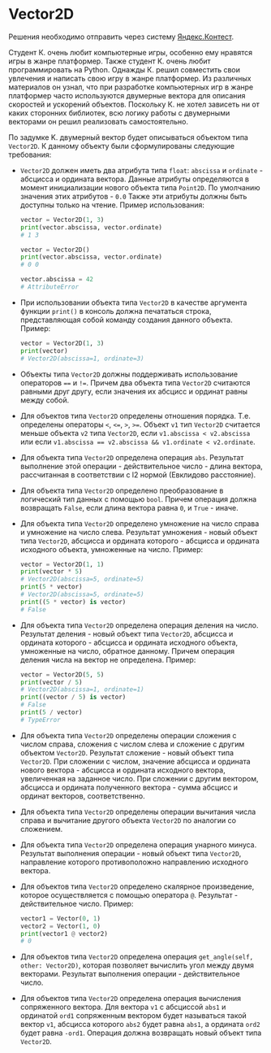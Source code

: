 # Vector2D
Решения необходимо отправить через систему [Яндекс.Контест](https://contest.yandex.ru/contest/71311/enter/?retPage=).

Студент К. очень любит компьютерные игры, особенно ему нравятся игры в жанре платформер. Также студент К. очень любит программировать на Python. Однажды К. решил совместить свои увлечения и написать свою игру в жанре платформер. Из различных материалов он узнал, что при разработке компьютерных игр в жанре платформер часто используются двумерные вектора для описания скоростей и ускорений объектов. Поскольку К. не хотел зависеть ни от каких сторонних библиотек, всю логику работы с двумерными векторами он решил реализовать самостоятельно.

По задумке K. двумерный вектор будет описываться объектом типа `Vector2D`. К данному объекту были сформулированы следующие требования:

- `Vector2D` должен иметь два атрибута типа `float`: `abscissa` и `ordinate` - абсцисса и ордината вектора. Данные атрибуты определяются в момент инициализации нового объекта типа `Point2D`. По умолчанию значения этих атрибутов - `0.0` Также эти атрибуты должны быть доступны только на чтение. Пример использования:
    ```python
    vector = Vector2D(1, 3)
    print(vector.abscissa, vector.ordinate)
    # 1 3

    vector = Vector2D()
    print(vector.abscissa, vector.ordinate)
    # 0 0

    vector.abscissa = 42
    # AttributeError
    ```

- При использовании объекта типа `Vector2D` в качестве аргумента функции `print()` в консоль должна печататься строка, представляющая собой команду создания данного объекта. Пример:
    ```python
    vector = Vector2D(1, 3)
    print(vector)
    # Vector2D(abscissa=1, ordinate=3)
    ```

- Объекты типа `Vector2D` должны поддерживать использование операторов `==` и `!=`. Причем два объекта типа `Vector2D` считаются равными друг другу, если значения их абсцисс и ординат равны между собой.

- Для объектов типа `Vector2D` определены отношения порядка. Т.е. определены операторы `<`, `<=`, `>`, `>=`. Объект `v1` тип `Vector2D` считается меньше объекта `v2` типа `Vector2D`, если `v1.abscissa < v2.abscissa` или если `v1.abscissa == v2.abscissa && v1.ordinate < v2.ordinate`.

- Для объекта типа `Vector2D` определена операция `abs`. Результат выполнение этой операции - действительное число - длина вектора, рассчитанная в соответствии с l2 нормой (Евклидово расстояние).

- Для объекта типа `Vector2D` определено преобразование в логический тип данных с помощью `bool`. Причем операция должна возвращать `False`, если длина вектора равна `0`, и `True` - иначе.

- Для объекта типа `Vector2D` определено умножение на число справа и умножение на число слева. Результат умножения - новый объект типа `Vector2D`, абсцисса и ордината которого - абсцисса и ордината исходного объекта, умноженные на число. Пример:
    ```python
    vector = Vector2D(1, 1)
    print(vector * 5)
    # Vector2D(abscissa=5, ordinate=5)
    print(5 * vector)
    # Vector2D(abscissa=5, ordinate=5)
    print((5 * vector) is vector)
    # False
    ```

- Для объекта типа `Vector2D` определена операция деления на число. Результат деления - новый объект типа `Vector2D`, абсцисса и ордината которого - абсцисса и ордината исходного объекта, умноженные на число, обратное данному. Причем операция деления числа на вектор не определена. Пример:
    ```python
    vector = Vector2D(5, 5)
    print(vector / 5)
    # Vector2D(abscissa=1, ordinate=1)
    print((vector / 5) is vector)
    # False
    print(5 / vector)
    # TypeError
    ```

- Для объекта типа `Vector2D` определены операции сложения с числом справа, сложения с числом слева и сложение с другим объектом `Vector2D`. Результат сложение - новый объект типа `Vector2D`. При сложении с числом, значение абсцисса и ордината нового вектора - абсцисса и ордината исходного вектора, увеличенная на заданное число. При сложении с другим вектором, абсцисса и ордината полученного вектора - сумма абсцисс и ординат векторов, соответственно.

- Для объекта типа `Vector2D` определены операции вычитания числа справа и вычитание другого объекта `Vector2D` по аналогии со сложением.

- Для объекта типа `Vector2D` определена операция унарного минуса. Результат выполнения операции - новый объект типа `Vector2D`, направление которого противоположно направлению исходного вектора. 

- Для объектов типа `Vector2D` определено скалярное произведение, которое осуществляется с помощью оператора `@`. Результат - действительное число. Пример:
    ```python
    vector1 = Vector(0, 1)
    vector2 = Vector(1, 0)
    print(vector1 @ vector2)
    # 0
    ```

- Для объектов типа `Vector2D` определена операция `get_angle(self, other: Vector2D)`, которая позволяет вычислить угол между двумя векторами. Результат выполнения операции - действительное число.

- Для объектов типа `Vector2D` определена операция вычисления сопряженного вектора. Для вектора `v1` с абсциссой `abs1` и ординатой `ord1` сопряженным вектором будет называться такой вектор `v1`, абсцисса которого `abs2` будет равна `abs1`, а ордината `ord2` будет равна `-ord1`. Операция должна возвращать новый объект типа `Vector2D`.
